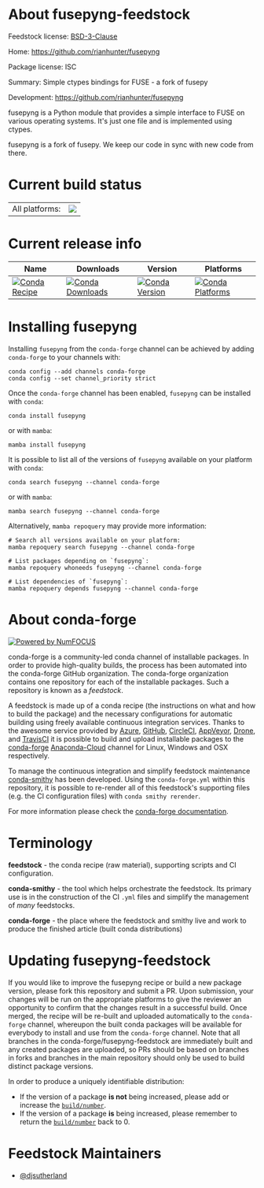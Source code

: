 About fusepyng-feedstock
========================

Feedstock license: [BSD-3-Clause](https://github.com/conda-forge/fusepyng-feedstock/blob/main/LICENSE.txt)

Home: https://github.com/rianhunter/fusepyng

Package license: ISC

Summary: Simple ctypes bindings for FUSE - a fork of fusepy

Development: https://github.com/rianhunter/fusepyng

fusepyng is a Python module that provides a simple interface to FUSE on
various operating systems. It's just one file and is implemented using
ctypes.

fusepyng is a fork of fusepy. We keep our code in sync with new code from
there.


Current build status
====================


<table><tr><td>All platforms:</td>
    <td>
      <a href="https://dev.azure.com/conda-forge/feedstock-builds/_build/latest?definitionId=3900&branchName=main">
        <img src="https://dev.azure.com/conda-forge/feedstock-builds/_apis/build/status/fusepyng-feedstock?branchName=main">
      </a>
    </td>
  </tr>
</table>

Current release info
====================

| Name | Downloads | Version | Platforms |
| --- | --- | --- | --- |
| [![Conda Recipe](https://img.shields.io/badge/recipe-fusepyng-green.svg)](https://anaconda.org/conda-forge/fusepyng) | [![Conda Downloads](https://img.shields.io/conda/dn/conda-forge/fusepyng.svg)](https://anaconda.org/conda-forge/fusepyng) | [![Conda Version](https://img.shields.io/conda/vn/conda-forge/fusepyng.svg)](https://anaconda.org/conda-forge/fusepyng) | [![Conda Platforms](https://img.shields.io/conda/pn/conda-forge/fusepyng.svg)](https://anaconda.org/conda-forge/fusepyng) |

Installing fusepyng
===================

Installing `fusepyng` from the `conda-forge` channel can be achieved by adding `conda-forge` to your channels with:

```
conda config --add channels conda-forge
conda config --set channel_priority strict
```

Once the `conda-forge` channel has been enabled, `fusepyng` can be installed with `conda`:

```
conda install fusepyng
```

or with `mamba`:

```
mamba install fusepyng
```

It is possible to list all of the versions of `fusepyng` available on your platform with `conda`:

```
conda search fusepyng --channel conda-forge
```

or with `mamba`:

```
mamba search fusepyng --channel conda-forge
```

Alternatively, `mamba repoquery` may provide more information:

```
# Search all versions available on your platform:
mamba repoquery search fusepyng --channel conda-forge

# List packages depending on `fusepyng`:
mamba repoquery whoneeds fusepyng --channel conda-forge

# List dependencies of `fusepyng`:
mamba repoquery depends fusepyng --channel conda-forge
```


About conda-forge
=================

[![Powered by
NumFOCUS](https://img.shields.io/badge/powered%20by-NumFOCUS-orange.svg?style=flat&colorA=E1523D&colorB=007D8A)](https://numfocus.org)

conda-forge is a community-led conda channel of installable packages.
In order to provide high-quality builds, the process has been automated into the
conda-forge GitHub organization. The conda-forge organization contains one repository
for each of the installable packages. Such a repository is known as a *feedstock*.

A feedstock is made up of a conda recipe (the instructions on what and how to build
the package) and the necessary configurations for automatic building using freely
available continuous integration services. Thanks to the awesome service provided by
[Azure](https://azure.microsoft.com/en-us/services/devops/), [GitHub](https://github.com/),
[CircleCI](https://circleci.com/), [AppVeyor](https://www.appveyor.com/),
[Drone](https://cloud.drone.io/welcome), and [TravisCI](https://travis-ci.com/)
it is possible to build and upload installable packages to the
[conda-forge](https://anaconda.org/conda-forge) [Anaconda-Cloud](https://anaconda.org/)
channel for Linux, Windows and OSX respectively.

To manage the continuous integration and simplify feedstock maintenance
[conda-smithy](https://github.com/conda-forge/conda-smithy) has been developed.
Using the ``conda-forge.yml`` within this repository, it is possible to re-render all of
this feedstock's supporting files (e.g. the CI configuration files) with ``conda smithy rerender``.

For more information please check the [conda-forge documentation](https://conda-forge.org/docs/).

Terminology
===========

**feedstock** - the conda recipe (raw material), supporting scripts and CI configuration.

**conda-smithy** - the tool which helps orchestrate the feedstock.
                   Its primary use is in the construction of the CI ``.yml`` files
                   and simplify the management of *many* feedstocks.

**conda-forge** - the place where the feedstock and smithy live and work to
                  produce the finished article (built conda distributions)


Updating fusepyng-feedstock
===========================

If you would like to improve the fusepyng recipe or build a new
package version, please fork this repository and submit a PR. Upon submission,
your changes will be run on the appropriate platforms to give the reviewer an
opportunity to confirm that the changes result in a successful build. Once
merged, the recipe will be re-built and uploaded automatically to the
`conda-forge` channel, whereupon the built conda packages will be available for
everybody to install and use from the `conda-forge` channel.
Note that all branches in the conda-forge/fusepyng-feedstock are
immediately built and any created packages are uploaded, so PRs should be based
on branches in forks and branches in the main repository should only be used to
build distinct package versions.

In order to produce a uniquely identifiable distribution:
 * If the version of a package **is not** being increased, please add or increase
   the [``build/number``](https://docs.conda.io/projects/conda-build/en/latest/resources/define-metadata.html#build-number-and-string).
 * If the version of a package **is** being increased, please remember to return
   the [``build/number``](https://docs.conda.io/projects/conda-build/en/latest/resources/define-metadata.html#build-number-and-string)
   back to 0.

Feedstock Maintainers
=====================

* [@djsutherland](https://github.com/djsutherland/)

